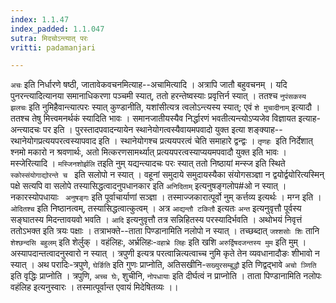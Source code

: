 ```yaml
---
index: 1.1.47
index_padded: 1.1.047
sutra: मिदचोऽन्त्यात् परः
vritti: padamanjari

---
```

`अचः` इति निर्धारणे षष्ठी, जातावेकवचनमित्याह--अचामित्यादि । अत्रापि जातौ बहुवचनम् । यदि पुनरन्त्यादित्यानया समानाधिकरणा पञ्चमी स्यात्, ततो हरन्तेष्वस्याः प्रवृत्तिर्न स्यात् । ततश्च `नुपंसकस्य झलचः` इति नुमिहैवान्त्यात्परः स्यात् कुण्डानीति, यशांसीत्यत्र त्वलोऽन्त्यस्य स्यात्; एवं `शे मुचादीनाम्` इत्यादौ । ततश्च तेषु मित्त्वमनर्थकं स्यादिति भावः । समानजातीयस्यैव निर्द्धारणं भवतीत्यन्त्योऽप्यजेव विज्ञायत इत्याह-अन्त्यादचः पर इति । पुरस्तादपवादन्यायेन स्थानेयोगत्वस्यैवायमपवादो युक्त इत्या शङ्क्याह--रथानेयोगप्रत्ययपरत्वस्यापवाद इति । स्थानेयोगश्च प्रत्ययपरत्वं चेति समाहारे द्वन्द्वः । `तृणहः `इति निर्देशात् श्नमो मकारो न श्रवणार्थः, अतो मित्करणसामर्थ्यात् प्रत्ययपरत्वस्याप्ययमपवादौ युक्त इति भावः । मस्जेरित्यादि । `मस्जिनशोर्झलि` तइति नुम् यद्यन्त्यादचः परः स्यात् ततो निष्ठायां मन्स्ज इति स्थिते `स्कोस्संयोगाद्योरन्ते च ` इति सलोपो न स्यात् । वहूनां समुदाये समुदायस्यैका संयोगसञ्ज्ञा न द्वयोर्द्वयोरित्यस्मिन् पक्षे सत्यपि वा सलोपे तस्यासिद्धत्वादनुपधानकार इति `अनिदिताम्` इत्यनुषङ्गलोप#ओ न स्यात् । नकारस्योपधायाः ` अनुषङ्गः` इति पूर्वाचार्याणां सञ्ज्ञा । तस्माज्जकारात्पूर्वो नुम् कर्त्तव्य इत्यर्थः । 
मग्न इति । `ओदितश्च` इति निष्ठानत्वम्, तस्यासिद्धत्वात्कुत्वम् । अत्र `आद्यन्तौ टकितौ` इत्यतः `अन्त` इत्यनुवृत्तौ पूर्वस्य सङ्घातस्य मिदन्तावयवो भवति । `आदि` इत्यनुवृत्तौ तत्र सन्निहितस्य परस्यादिर्भवति । अथोभयं निवृत्तं ततोऽभक्त इति त्रयः पक्षाः । तत्राभक्ते--ताता पिण्डानामिति नलोपो न स्यात् । तच्छब्दात् `जश्शसोः शिः` तानि `शेश्छन्दसि बहुलम्` इति शेर्लुक् । वहंलिहः, अर्भ्रलिहः-`वहाभ्रे लिहः` इति खशि `अरुर्द्विषदजन्तस्य मुम` इति मुम् । अस्यापदान्तत्वादनुस्वारो न स्यात् । त्रपुणी इत्यत्र परत्वान्नित्यत्वाच्च नुमि कृते तेन व्यवधानादौङः शीभावो न स्यात् । अथ परादिः-त्रपुणे, `घेर्ङिति` इति गुणः प्राप्नोति, अतिसखीनि-`सख्युरसम्बुद्धौ` इति णिद्वद्भावे `अचो ञ्णिति` इति वृद्धिः प्राप्नोति । त्रपुणि, `अच्च घेः`, शुचीनि, `नोपधायाः` इति दीर्घत्वं न प्राप्नोति । ताता पिण्डानामिति नलोपः वहंलिह इत्यनुस्वारः । तस्मात्पूर्वान्त एवायं मिदेषितव्यः ।।